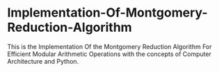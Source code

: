 # Implementation-Of-Montgomery-Reduction-Algorithm
This is the Implementation Of the Montgomery Reduction  Algorithm For Efficient Modular Arithmetic Operations with the concepts of Computer Architecture and Python. 
